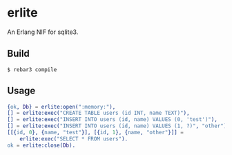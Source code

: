 erlite
=====

An Erlang NIF for sqlite3. 

Build
-----

    $ rebar3 compile

Usage
-----
```erlang
{ok, Db} = erlite:open(":memory:"),
[] = erlite:exec("CREATE TABLE users (id INT, name TEXT)"),
[] = erlite:exec("INSERT INTO users (id, name) VALUES (0, 'test')"),
[] = erlite:exec("INSERT INTO users (id, name) VALUES (1, ?)", "other"),
[[{id, 0}, {name, "test"}], [{id, 1}, {name, "other"}]] = 
    erlite:exec("SELECT * FROM users").
ok = erlite:close(Db).
```
